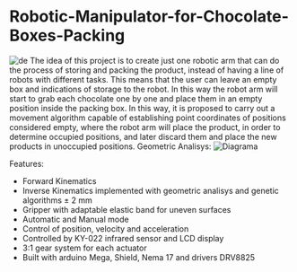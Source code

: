 # Robotic-Manipulator-for-Chocolate-Boxes-Packing
![de](https://github.com/Picardo31/Robotic-Manipulator-for-Chocolate-Boxes-Packing/assets/70179309/db96099e-589d-42fd-9248-1c02a04d76de)
The idea of this project is to create just one robotic arm that can do the process of storing and packing the product, instead of having a line of robots with different tasks. This means that the user can leave an empty box and indications of storage to the robot. In this way the robot arm will start to grab each chocolate one by one and place them in an empty position inside the packing box. In this way, it is proposed to carry out a movement algorithm capable of establishing point coordinates of positions considered empty, where the robot arm will place the product, in order to determine occupied positions, and later discard them and place the new products in unoccupied positions.
Geometric Analisys:
![Diagrama](https://github.com/Picardo31/Robotic-Manipulator-for-Chocolate-Boxes-Packing/assets/70179309/432c7d8f-651f-4126-8552-b5157a7eb816)

Features:
* Forward Kinematics
* Inverse Kinematics implemented with geometric analisys and genetic algorithms ± 2 mm
* Gripper with adaptable elastic band for uneven surfaces
* Automatic and Manual mode
* Control of position, velocity and acceleration
* Controlled by KY-022 infrared sensor and LCD display
* 3:1 gear system for each actuator
* Built with arduino Mega, Shield, Nema 17 and drivers DRV8825
